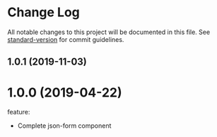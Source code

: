 # Change Log

All notable changes to this project will be documented in this file. See [standard-version](https://github.com/conventional-changelog/standard-version) for commit guidelines.

## 1.0.1 (2019-11-03)



# 1.0.0 (2019-04-22)

feature:

- Complete json-form component
